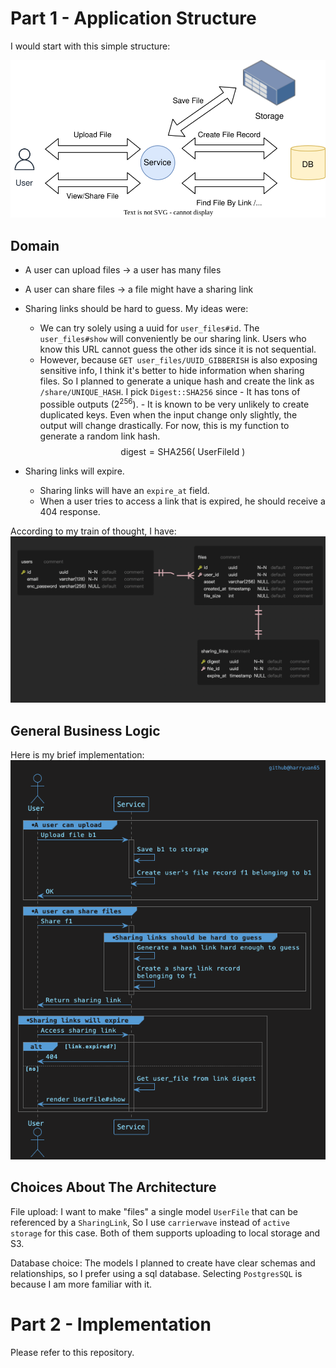# Part 1 - Application Structure

I would start with this simple structure:

![](./01_overview.svg)

## Domain

- A user can upload files -> a user has many files
- A user can share files -> a file might have a sharing link

- Sharing links should be hard to guess.
  My ideas were:
  - We can try solely using a uuid for `user_files#id`. The `user_files#show` will conveniently be our sharing link. Users who know this URL cannot guess the other ids since it is not sequential.
  - However, because `GET user_files/UUID_GIBBERISH` is also exposing sensitive info, I think it's better to hide information when sharing files. So I planned to generate a unique hash and create the link as `/share/UNIQUE_HASH`. I pick `Digest::SHA256` since - It has tons of possible outputs ($2^{256}$). - It is known to be very unlikely to create duplicated keys. Even when the input change only slightly, the output will change drastically.
    For now, this is my function to generate a random link hash.
    $$\text{digest} = \text{SHA256}(\text{ UserFileId })$$
- Sharing links will expire.
  - Sharing links will have an `expire_at` field.
  - When a user tries to access a link that is expired, he should receive a 404 response.

According to my train of thought, I have:
![](./02_models.png)

## General Business Logic

Here is my brief implementation:
![](./03_sequence_diagram.png)

## Choices About The Architecture

File upload: I want to make "files" a single model `UserFile` that can be referenced by a `SharingLink`, So I use `carrierwave` instead of `active storage` for this case. Both of them supports uploading to local storage and S3.

Database choice: The models I planned to create have clear schemas and relationships, so I prefer using a sql database. Selecting `PostgresSQL` is because I am more familiar with it.

# Part 2 - Implementation

Please refer to this repository.
